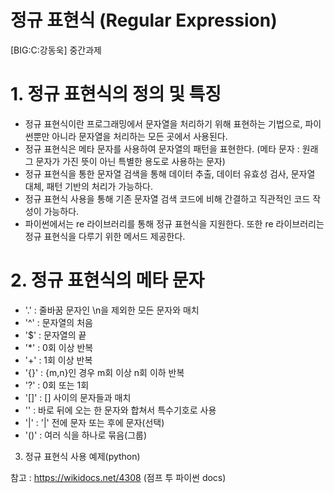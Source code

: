 # 정규 표현식 (Regular Expression)
[BIG:C:강동욱] 중간과제



# 1. 정규 표현식의 정의 및 특징
- 정규 표현식이란 프로그래밍에서 문자열을 처리하기 위해 표현하는 기법으로, 파이썬뿐만 아니라 문자열을 처리하는 모든 곳에서 사용된다.
- 정규 표현식은 메타 문자를 사용하여 문자열의 패턴을 표현한다. (메타 문자 : 원래 그 문자가 가진 뜻이 아닌 특별한 용도로 사용하는 문자)
- 정규 표현식을 통한 문자열 검색을 통해 데이터 추출, 데이터 유효성 검사, 문자열 대체, 패턴 기반의 처리가 가능하다.
- 정규 표현식 사용을 통해 기존 문자열 검색 코드에 비해 간결하고 직관적인 코드 작성이 가능하다.
- 파이썬에서는 re 라이브러리를 통해 정규 표현식을 지원한다. 또한 re 라이브러리는 정규 표현식을 다루기 위한 메서드 제공한다.


# 2. 정규 표현식의 메타 문자
- '.' : 줄바꿈 문자인 \n을 제외한 모든 문자와 매치
- '^' : 문자열의 처음
- '$' : 문자열의 끝
- '*' : 0회 이상 반복
- '+' : 1회 이상 반복 
- '{}' : {m,n}인 경우 m회 이상 n회 이하 반복 
- '?' : 0회 또는 1회
- '[]' : [] 사이의 문자들과 매치
- '\' : 바로 뒤에 오는 한 문자와 합쳐서 특수기호로 사용
- '|' : '|' 전에 문자 또는 후에 문자(선택)
- '()' : 여러 식을 하나로 묶음(그룹)

3. 정규 표현식 사용 예제(python)




참고 : https://wikidocs.net/4308 (점프 투 파이썬 docs)
